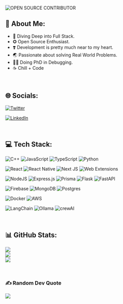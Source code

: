 
<!---
debsouryadatta/debsouryadatta is a ✨ special ✨ repository because its `README.md` (this file) appears on your GitHub profile.
You can click the Preview link to take a look at your changes.
--->
![OPEN SOURCE CONTRIBUTOR](https://github.com/debsouryadatta/debsouryadatta/assets/91617309/5bf8c5d9-9d61-4865-b5da-23b923dd9cdb)









## 🚀 About Me:

- 🤿 Diving Deep into Full Stack.
- ✪ Open Source Enthusiast.
- ❣️ Development is pretty much near to my heart.
- 🌏 Passionate about solving Real World Problems.
- 👨‍💻 Doing PhD in Debugging.
-  ☕ Chill + Code



<!--- ✌️ Hola Amigos, I’m @debsouryadatta.-->
<!--- 👨‍💻️ Enjoy creating stuff with Coding-->
<!--- 🦾 Love to learn & explore on TECH.-->
<!--- 💬 Ask me about Full Stack Development-->
<!--- ⚡ Fun fact : I enjoy chilling out!-->
<!--- Love to deal with Real world problems-->





<br/>






## 🌐 Socials:

[![Twitter](https://img.shields.io/badge/Twitter-%231DA1F2.svg?logo=Twitter&logoColor=white)](https://twitter.com/debsourya005) 

 [![LinkedIn](https://img.shields.io/badge/LinkedIn-%230077B5.svg?logo=linkedin&logoColor=white)](https://linkedin.com/in/debsourya-datta-177909225)







<br/>








## 💻 Tech Stack:

 ![C++](https://img.shields.io/badge/c++-%2300599C.svg?style=for-the-badge&logo=c%2B%2B&logoColor=white)
 ![JavaScript](https://img.shields.io/badge/javascript-%23323330.svg?style=for-the-badge&logo=javascript&logoColor=%23F7DF1E) 
 ![TypeScript](https://img.shields.io/badge/typescript-%23007ACC.svg?style=for-the-badge&logo=typescript&logoColor=white) 
 ![Python](https://img.shields.io/badge/python-3670A0?style=for-the-badge&logo=python&logoColor=ffdd54) 
 
 
 ![React](https://img.shields.io/badge/react-%2320232a.svg?style=for-the-badge&logo=react&logoColor=%2361DAFB) 
 ![React Native](https://img.shields.io/badge/react_native-%2320232a.svg?style=for-the-badge&logo=react&logoColor=%2361DAFB)
 ![Next JS](https://img.shields.io/badge/Next-black?style=for-the-badge&logo=next.js&logoColor=white)
  ![Web Extensions](https://img.shields.io/badge/webextensions-%23323330.svg?style=for-the-badge&logo=webex&logoColor=%23F7DF1E)
 
 
 ![NodeJS](https://img.shields.io/badge/node.js-6DA55F?style=for-the-badge&logo=node.js&logoColor=white)
 ![Express.js](https://img.shields.io/badge/express.js-%23404d59.svg?style=for-the-badge&logo=express&logoColor=%2361DAFB)
  ![Prisma](https://img.shields.io/badge/prisma-%23404d59.svg?style=for-the-badge&logo=prisma&logoColor=%2361DAFB)
  ![Flask](https://img.shields.io/badge/flask-%23000.svg?style=for-the-badge&logo=flask&logoColor=white) 
  ![FastAPI](https://img.shields.io/badge/FastAPI-005571?style=for-the-badge&logo=fastapi) 
  
 
![Firebase](https://img.shields.io/badge/firebase-%23039BE5.svg?style=for-the-badge&logo=firebase)
![MongoDB](https://img.shields.io/badge/MongoDB-%234ea94b.svg?style=for-the-badge&logo=mongodb&logoColor=white) 
![Postgres](https://img.shields.io/badge/postgres-%23316192.svg?style=for-the-badge&logo=postgresql&logoColor=white)


 ![Docker](https://img.shields.io/badge/docker-%230db7ed.svg?style=for-the-badge&logo=docker&logoColor=white) 
![AWS](https://img.shields.io/badge/AWS-%23FF9900.svg?style=for-the-badge&logo=amazon-aws&logoColor=white)


![LangChain](https://img.shields.io/badge/LangChain-1c3c3c?style=for-the-badge&logo=langchain&logoColor=white) 
![Ollama](https://img.shields.io/badge/Ollama-white?style=for-the-badge&logo=ollama&logoColor=black) 
![crewAI](https://img.shields.io/badge/crewAi-461816?style=for-the-badge&logo=crewai&logoColor=white)








<br/>











## 📊 GitHub Stats:
![](https://github-readme-stats.vercel.app/api?username=debsouryadatta&theme=dark&hide_border=false&include_all_commits=false&count_private=false)<br/>
![](https://github-readme-streak-stats.herokuapp.com/?user=debsouryadatta&theme=dark&hide_border=false)<br/>
![](https://github-readme-stats.vercel.app/api/top-langs/?username=debsouryadatta&theme=dark&hide_border=false&include_all_commits=false&count_private=false&layout=compact)






<br/>






### ✍️ Random Dev Quote
![](https://quotes-github-readme.vercel.app/api?type=horizontal&theme=radical)

<!-- Proudly created with GPRM ( https://gprm.itsvg.in ) -->


